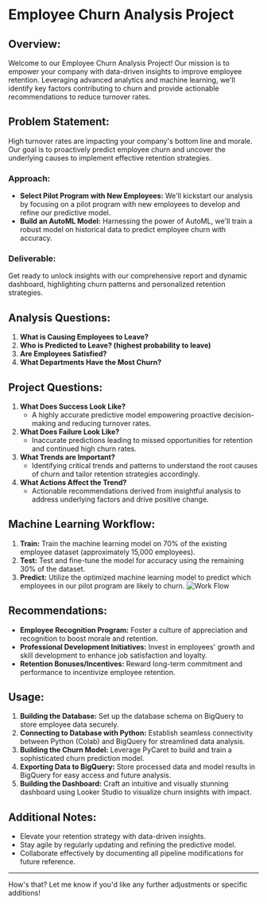 # Employee Churn Analysis Project

## Overview:
Welcome to our Employee Churn Analysis Project! Our mission is to empower your company with data-driven insights to improve employee retention. Leveraging advanced analytics and machine learning, we'll identify key factors contributing to churn and provide actionable recommendations to reduce turnover rates.

## Problem Statement:
High turnover rates are impacting your company's bottom line and morale. Our goal is to proactively predict employee churn and uncover the underlying causes to implement effective retention strategies.

### Approach:
- **Select Pilot Program with New Employees:** We'll kickstart our analysis by focusing on a pilot program with new employees to develop and refine our predictive model.
- **Build an AutoML Model:** Harnessing the power of AutoML, we'll train a robust model on historical data to predict employee churn with accuracy.

### Deliverable:
Get ready to unlock insights with our comprehensive report and dynamic dashboard, highlighting churn patterns and personalized retention strategies.

## Analysis Questions:
1. **What is Causing Employees to Leave?**
2. **Who is Predicted to Leave? (highest probability to leave)**
3. **Are Employees Satisfied?**
4. **What Departments Have the Most Churn?**

## Project Questions:
1. **What Does Success Look Like?**
   - A highly accurate predictive model empowering proactive decision-making and reducing turnover rates.
2. **What Does Failure Look Like?**
   - Inaccurate predictions leading to missed opportunities for retention and continued high churn rates.
3. **What Trends are Important?**
   - Identifying critical trends and patterns to understand the root causes of churn and tailor retention strategies accordingly.
4. **What Actions Affect the Trend?**
   - Actionable recommendations derived from insightful analysis to address underlying factors and drive positive change.

## Machine Learning Workflow:
1. **Train:** Train the machine learning model on 70% of the existing employee dataset (approximately 15,000 employees).
2. **Test:** Test and fine-tune the model for accuracy using the remaining 30% of the dataset.
3. **Predict:** Utilize the optimized machine learning model to predict which employees in our pilot program are likely to churn.
![Work Flow]([link_to_your_image](https://github.com/AbhishekKumar0313/Churn-Data-Analysis/blob/main/Screenshot%202024-05-12%20172317.png))
## Recommendations:
- **Employee Recognition Program:** Foster a culture of appreciation and recognition to boost morale and retention.
- **Professional Development Initiatives:** Invest in employees' growth and skill development to enhance job satisfaction and loyalty.
- **Retention Bonuses/Incentives:** Reward long-term commitment and performance to incentivize employee retention.

## Usage:
1. **Building the Database:** Set up the database schema on BigQuery to store employee data securely.
2. **Connecting to Database with Python:** Establish seamless connectivity between Python (Colab) and BigQuery for streamlined data analysis.
3. **Building the Churn Model:** Leverage PyCaret to build and train a sophisticated churn prediction model.
4. **Exporting Data to BigQuery:** Store processed data and model results in BigQuery for easy access and future analysis.
5. **Building the Dashboard:** Craft an intuitive and visually stunning dashboard using Looker Studio to visualize churn insights with impact.

## Additional Notes:
- Elevate your retention strategy with data-driven insights.
- Stay agile by regularly updating and refining the predictive model.
- Collaborate effectively by documenting all pipeline modifications for future reference.

---

How's that? Let me know if you'd like any further adjustments or specific additions!
